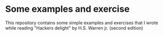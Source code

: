 # Some examples and exercise

This repository contains some simple examples and exercises that I wrote while reading "Hackers delight" by H.S. Warren jr. (second edition)